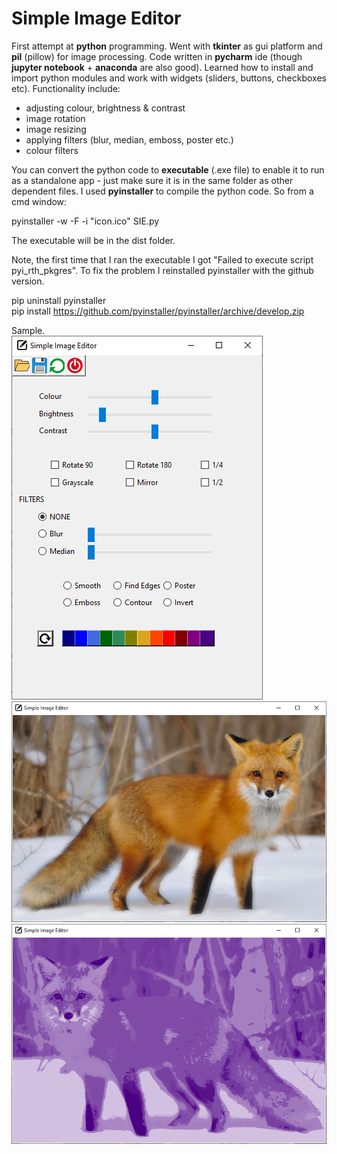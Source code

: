 # Simple Image Editor
First attempt at **python** programming. Went with **tkinter** as gui platform and **pil** (pillow) for image processing.
Code written in **pycharm** ide (though **jupyter notebook** + **anaconda** are also good). Learned how to install and import python modules and work with widgets (sliders, buttons, checkboxes etc). Functionality include:
  - adjusting colour, brightness & contrast
  - image rotation
  - image resizing
  - applying filters (blur, median, emboss, poster etc.)
  - colour filters
 
You can convert the python code to **executable** (.exe file) to enable it to run as a standalone app - just make sure it is in the same folder as other dependent files. I used **pyinstaller** to compile the python code. So from a cmd window:
 
pyinstaller -w -F -i "icon.ico" SIE.py

The executable will be in the dist folder.

Note, the first time that I ran the executable I got "Failed to execute script pyi_rth_pkgres". To fix the problem I reinstalled pyinstaller with the github version.

pip uninstall pyinstaller<br/>
pip install https://github.com/pyinstaller/pyinstaller/archive/develop.zip

Sample.<br>
![alt text](https://github.com/waiky8/simple-image-editor/blob/master/screenshots/screenshot1.png)
![alt text](https://github.com/waiky8/simple-image-editor/blob/master/screenshots/screenshot2.png)
![alt text](https://github.com/waiky8/simple-image-editor/blob/master/screenshots/screenshot3.png)
